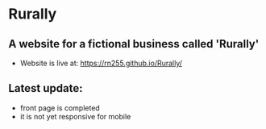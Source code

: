 # Rurally
## A website for a fictional business called 'Rurally'
- Website is live at: https://rn255.github.io/Rurally/
## Latest update:
  - front page is completed
  - it is not yet responsive for mobile

